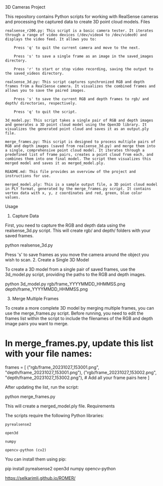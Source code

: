 3D Cameras Project

This repository contains Python scripts for working with RealSense cameras and processing the captured data to create 3D point cloud models.
Files

    realsense_r200.py: This script is a basic camera tester. It iterates through a range of video devices (/dev/video4 to /dev/video9) and displays the video feed. It allows you to:

        Press 'q' to quit the current camera and move to the next.

        Press 's' to save a single frame as an image in the saved_images directory.

        Press 'r' to start or stop video recording, saving the output to the saved_videos directory.

    realsense_3d.py: This script captures synchronized RGB and depth frames from a RealSense camera. It visualizes the combined frames and allows you to save the paired images.

        Press 's' to save the current RGB and depth frames to rgb/ and depth/ directories, respectively.

        Press 'q' to quit the script.

    3d_model.py: This script takes a single pair of RGB and depth images and generates a 3D point cloud model using the Open3D library. It visualizes the generated point cloud and saves it as an output.ply file.

    merge_frames.py: This script is designed to process multiple pairs of RGB and depth images (saved from realsense_3d.py) and merge them into a single, comprehensive point cloud model. It iterates through a predefined list of frame pairs, creates a point cloud from each, and combines them into one final model. The script then visualizes this merged model and saves it as merged_model.ply.

    README.md: This file provides an overview of the project and instructions for use.

    merged_model.ply: This is a sample output file, a 3D point cloud model in PLY format, generated by the merge_frames.py script. It contains vertex data with x, y, z coordinates and red, green, blue color values.

Usage
1. Capture Data

First, you need to capture the RGB and depth data using the realsense_3d.py script. This will create rgb/ and depth/ folders with your saved frames.

python realsense_3d.py

Press 's' to save frames as you move the camera around the object you wish to scan.
2. Create a Single 3D Model

To create a 3D model from a single pair of saved frames, use the 3d_model.py script, providing the paths to the RGB and depth images.

python 3d_model.py rgb/frame_YYYYMMDD_HHMMSS.png depth/frame_YYYYMMDD_HHMMSS.png

3. Merge Multiple Frames

To create a more complete 3D model by merging multiple frames, you can use the merge_frames.py script. Before running, you need to edit the frames list within the script to include the filenames of the RGB and depth image pairs you want to merge.

# In merge_frames.py, update this list with your file names:
frames = [
    ("rgb/frame_20231027_153001.png", "depth/frame_20231027_153001.png"),
    ("rgb/frame_20231027_153002.png", "depth/frame_20231027_153002.png"),
    # Add all your frame pairs here
]

After updating the list, run the script:

python merge_frames.py

This will create a merged_model.ply file.
Requirements

The scripts require the following Python libraries:

    pyrealsense2

    open3d

    numpy

    opencv-python (cv2)

You can install them using pip:

pip install pyrealsense2 open3d numpy opencv-python


https://selkarimli.github.io/ROMER/
